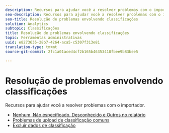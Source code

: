 ```yaml
---
description: Recursos para ajudar você a resolver problemas com o importador.
seo-description: Recursos para ajudar você a resolver problemas com o importador.
seo-title: Resolução de problemas envolvendo classificações
solution: Analytics
subtopic: Classificações
title: Resolução de problemas envolvendo classificações
topic: Ferramentas administrativas
uuid: e8273635-28b7-4264-aca5-c5307f313e81
translation-type: tm+mt
source-git-commit: 2fc1a01aced4cf2b165b46353418fbee9b83bee5

---
```



# Resolução de problemas envolvendo classificações

Recursos para ajudar você a resolver problemas com o importador.

* [Nenhum, Não especificado, Desconhecido e Outros no relatório](/help/technotes/unspecified.md)
* [Problemas de upload de classificação comuns](http://helpx.adobe.com/analytics/kb/common-saint-upload-issues.html)
* [Excluir dados de classificação](/help/components/c-classifications2/c-classifications-importer/t-delete-classification-data.md)

